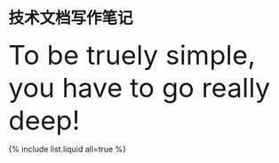# 技术文档写作笔记

<font size=18>To be truely simple, you have to go really deep!</font>

{% include list.liquid all=true %}